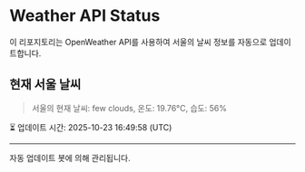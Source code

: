 
# Weather API Status

이 리포지토리는 OpenWeather API를 사용하여 서울의 날씨 정보를 자동으로 업데이트합니다.

## 현재 서울 날씨
> 서울의 현재 날씨: few clouds, 온도: 19.76°C, 습도: 56%

⏳ 업데이트 시간: 2025-10-23 16:49:58 (UTC)

---
자동 업데이트 봇에 의해 관리됩니다.
